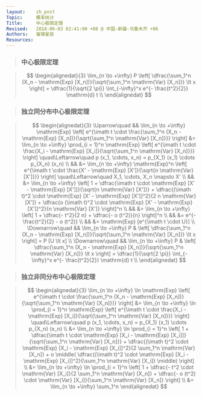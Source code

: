 ```yaml
---
layout:    zh_post
Topic:     概率统计
Title:     中心极限定理
Revised:   2018-06-03 02:41:00 +08 @ 中国-新疆-乌鲁木齐 +06
Authors:   璀璨星辰
Resources:
---
```


> ### 中心极限定理

> $$
> \begin{alignedat}{3}
> \lim_{n \to +\infty} P \left[ \dfrac{\sum_1^n (X_n - \mathrm{Exp} [X_n])}{\sqrt{\sum_1^n \mathrm{Var} [X_n]}} \lt x \right] = \dfrac{1}{\sqrt{2 \pi}} \int_{-\infty}^x e^{- \frac{t^2}{2}} \mathrm{d} t \\
> \end{alignedat}
> $$
>

> ### 独立同分布中心极限定理

> $$
> \begin{alignedat}{3}
> \Uparrow\quad   && \lim_{n \to +\infty} \mathrm{Exp} \left[ e^{\imath t \cdot \frac{\sum_1^n (X_n - \mathrm{Exp} [X_n])}{\sqrt{\sum_1^n \mathrm{Var} [X_n]}}} \right] &= \lim_{n \to +\infty} \prod_{i = 1}^n \mathrm{Exp} \left[ e^{\imath t \cdot \frac{X_i - \mathrm{Exp} [X_i]}{\sqrt{\sum_1^n \mathrm{Var} [X_n]}}} \right] \quad\Leftarrow\quad p (x_1, \cdots, x_n) = p_{X_1} (x_1) \cdots p_{X_n} (x_n) \\
>                 &&                                                                                                                                                    &= \lim_{n \to +\infty} \mathrm{Exp}^n \left[ e^{\imath t \cdot \frac{X' - \mathrm{Exp} [X']}{\sqrt{n \mathrm{Var} [X']}}} \right] \quad\Leftarrow\quad X_1, \cdots, X_n \mapsto X' \\
>                 &&                                                                                                                                                    &= \lim_{n \to +\infty} \left[ 1 + \dfrac{\imath t \cdot \mathrm{Exp} [X' - \mathrm{Exp} [X']]}{\sqrt{n \mathrm{Var} [X']}} + \dfrac{(\imath t)^2 \cdot \mathrm{Exp} [X' - \mathrm{Exp} [X']]^2}{2 n \mathrm{Var} [X']} + \dfrac{o (\imath t)^2 \cdot \mathrm{Exp} [X' - \mathrm{Exp} [X']]^2}{n \mathrm{Var} [X']} \right]^n \\
>                 &&                                                                                                                                                    &= \lim_{n \to +\infty} \left[ 1 + \dfrac{- t^2}{2 n} + \dfrac{- o (t^2)}{n} \right]^n \\
>                 &&                                                                                                                                                    &= e^{- \frac{t^2}{2} - o (t^2)} \\
>                 &&                                                                                                                                                    &= \mathrm{Exp} [e^{\imath t \cdot U}] \\
> \Downarrow\quad &&                                                                                                                             \lim_{n \to +\infty} P & \left[ \dfrac{\sum_1^n (X_n - \mathrm{Exp} [X_n])}{\sqrt{\sum_1^n \mathrm{Var} [X_n]}} \lt x \right] = P [U \lt x] \\
> \Downarrow\quad &&                                                                                                                             \lim_{n \to +\infty} P & \left[ \dfrac{\sum_1^n (X_n - \mathrm{Exp} [X_n])}{\sqrt{\sum_1^n \mathrm{Var} [X_n]}} \lt x \right] = \dfrac{1}{\sqrt{2 \pi}} \int_{-\infty}^x e^{- \frac{t^2}{2}} \mathrm{d} t \\
> \end{alignedat}
> $$
>

> ### 独立非同分布中心极限定理

> $$
> \begin{alignedat}{3}
> \lim_{n \to +\infty} \ln \mathrm{Exp} \left[ e^{\imath t \cdot \frac{\sum_1^n (X_n - \mathrm{Exp} [X_n])}{\sqrt{\sum_1^n \mathrm{Var} [X_n]}}} \right] &= \lim_{n \to +\infty} \ln \prod_{i = 1}^n \mathrm{Exp} \left[ e^{\imath t \cdot \frac{X_i - \mathrm{Exp} [X_i]}{\sqrt{\sum_1^n \mathrm{Var} [X_n]}}} \right] \quad\Leftarrow\quad p (x_1, \cdots, x_n) = p_{X_1} (x_1) \cdots p_{X_n} (x_n) \\
>                                                                                                                                                        &= \lim_{n \to +\infty} \ln \prod_{i = 1}^n \left[ 1 + \dfrac{\imath t \cdot \mathrm{Exp} [X_i - \mathrm{Exp} [X_i]]}{\sqrt{\sum_1^n \mathrm{Var} [X_n]}} + \dfrac{(\imath t)^2 \cdot \mathrm{Exp} [X_i - \mathrm{Exp} [X_i]]^2}{2 \sum_1^n \mathrm{Var} [X_n]} + o \middle( \dfrac{(\imath t)^2 \cdot \mathrm{Exp} [X_i - \mathrm{Exp} [X_i]]^2}{\sum_1^n \mathrm{Var} [X_i]} \middle) \right] \\
>                                                                                                                                                        &= \lim_{n \to +\infty} \ln \prod_{i = 1}^n \left[ 1 + \dfrac{- t^2 \cdot \mathrm{Var} [X_i]}{2 \sum_1^n \mathrm{Var} [X_n]} + \dfrac{- o (t^2) \cdot \mathrm{Var} [X_i]}{\sum_1^n \mathrm{Var} [X_n]} \right] \\
>                                                                                                                                                        &= \lim_{n \to +\infty} \sum_1^n 
> \end{alignedat}
> $$
>

